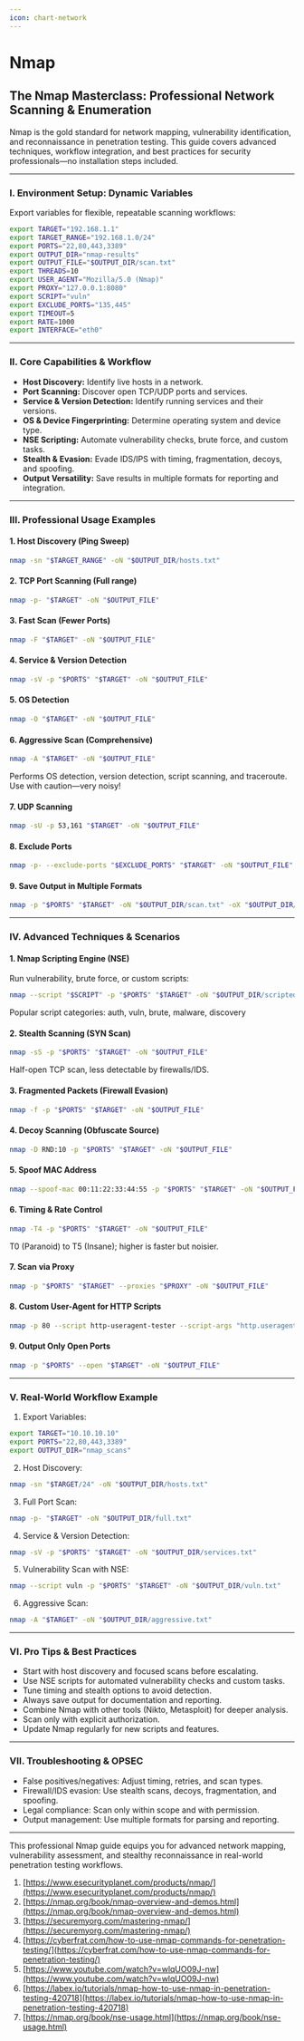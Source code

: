 ```yaml
---
icon: chart-network
---
```


# Nmap

## The Nmap Masterclass: Professional Network Scanning & Enumeration

Nmap is the gold standard for network mapping, vulnerability identification, and reconnaissance in penetration testing. This guide covers advanced techniques, workflow integration, and best practices for security professionals—no installation steps included.

***

### I. Environment Setup: Dynamic Variables

Export variables for flexible, repeatable scanning workflows:

```bash
export TARGET="192.168.1.1"
export TARGET_RANGE="192.168.1.0/24"
export PORTS="22,80,443,3389"
export OUTPUT_DIR="nmap-results"
export OUTPUT_FILE="$OUTPUT_DIR/scan.txt"
export THREADS=10
export USER_AGENT="Mozilla/5.0 (Nmap)"
export PROXY="127.0.0.1:8080"
export SCRIPT="vuln"
export EXCLUDE_PORTS="135,445"
export TIMEOUT=5
export RATE=1000
export INTERFACE="eth0"
```

***

### II. Core Capabilities & Workflow

* **Host Discovery:** Identify live hosts in a network.
* **Port Scanning:** Discover open TCP/UDP ports and services.
* **Service & Version Detection:** Identify running services and their versions.
* **OS & Device Fingerprinting:** Determine operating system and device type.
* **NSE Scripting:** Automate vulnerability checks, brute force, and custom tasks.
* **Stealth & Evasion:** Evade IDS/IPS with timing, fragmentation, decoys, and spoofing.
* **Output Versatility:** Save results in multiple formats for reporting and integration.

***

### III. Professional Usage Examples

#### 1. Host Discovery (Ping Sweep)

```bash
nmap -sn "$TARGET_RANGE" -oN "$OUTPUT_DIR/hosts.txt"
```

#### 2. TCP Port Scanning (Full range)

```bash
nmap -p- "$TARGET" -oN "$OUTPUT_FILE"
```

#### 3. Fast Scan (Fewer Ports)

```bash
nmap -F "$TARGET" -oN "$OUTPUT_FILE"
```

#### 4. Service & Version Detection

```bash
nmap -sV -p "$PORTS" "$TARGET" -oN "$OUTPUT_FILE"
```

#### 5. OS Detection

```bash
nmap -O "$TARGET" -oN "$OUTPUT_FILE"
```

#### 6. Aggressive Scan (Comprehensive)

```bash
nmap -A "$TARGET" -oN "$OUTPUT_FILE"
```

Performs OS detection, version detection, script scanning, and traceroute. Use with caution—very noisy!

#### 7. UDP Scanning

```bash
nmap -sU -p 53,161 "$TARGET" -oN "$OUTPUT_FILE"
```

#### 8. Exclude Ports

```bash
nmap -p- --exclude-ports "$EXCLUDE_PORTS" "$TARGET" -oN "$OUTPUT_FILE"
```

#### 9. Save Output in Multiple Formats

```bash
nmap -p "$PORTS" "$TARGET" -oN "$OUTPUT_DIR/scan.txt" -oX "$OUTPUT_DIR/scan.xml" -oG "$OUTPUT_DIR/scan.grep"
```

***

### IV. Advanced Techniques & Scenarios

#### 1. Nmap Scripting Engine (NSE)

Run vulnerability, brute force, or custom scripts:

```bash
nmap --script "$SCRIPT" -p "$PORTS" "$TARGET" -oN "$OUTPUT_DIR/scripted.txt"
```

Popular script categories: auth, vuln, brute, malware, discovery

#### 2. Stealth Scanning (SYN Scan)

```bash
nmap -sS -p "$PORTS" "$TARGET" -oN "$OUTPUT_FILE"
```

Half-open TCP scan, less detectable by firewalls/IDS.

#### 3. Fragmented Packets (Firewall Evasion)

```bash
nmap -f -p "$PORTS" "$TARGET" -oN "$OUTPUT_FILE"
```

#### 4. Decoy Scanning (Obfuscate Source)

```bash
nmap -D RND:10 -p "$PORTS" "$TARGET" -oN "$OUTPUT_FILE"
```

#### 5. Spoof MAC Address

```bash
nmap --spoof-mac 00:11:22:33:44:55 -p "$PORTS" "$TARGET" -oN "$OUTPUT_FILE"
```

#### 6. Timing & Rate Control

```bash
nmap -T4 -p "$PORTS" "$TARGET" -oN "$OUTPUT_FILE"
```

T0 (Paranoid) to T5 (Insane); higher is faster but noisier.

#### 7. Scan via Proxy

```bash
nmap -p "$PORTS" "$TARGET" --proxies "$PROXY" -oN "$OUTPUT_FILE"
```

#### 8. Custom User-Agent for HTTP Scripts

```bash
nmap -p 80 --script http-useragent-tester --script-args "http.useragent=$USER_AGENT" "$TARGET" -oN "$OUTPUT_FILE"
```

#### 9. Output Only Open Ports

```bash
nmap -p "$PORTS" --open "$TARGET" -oN "$OUTPUT_FILE"
```

***

### V. Real-World Workflow Example

1. Export Variables:

```bash
export TARGET="10.10.10.10"
export PORTS="22,80,443,3389"
export OUTPUT_DIR="nmap_scans"
```

2. Host Discovery:

```bash
nmap -sn "$TARGET/24" -oN "$OUTPUT_DIR/hosts.txt"
```

3. Full Port Scan:

```bash
nmap -p- "$TARGET" -oN "$OUTPUT_DIR/full.txt"
```

4. Service & Version Detection:

```bash
nmap -sV -p "$PORTS" "$TARGET" -oN "$OUTPUT_DIR/services.txt"
```

5. Vulnerability Scan with NSE:

```bash
nmap --script vuln -p "$PORTS" "$TARGET" -oN "$OUTPUT_DIR/vuln.txt"
```

6. Aggressive Scan:

```bash
nmap -A "$TARGET" -oN "$OUTPUT_DIR/aggressive.txt"
```

***

### VI. Pro Tips & Best Practices

* Start with host discovery and focused scans before escalating.
* Use NSE scripts for automated vulnerability checks and custom tasks.
* Tune timing and stealth options to avoid detection.
* Always save output for documentation and reporting.
* Combine Nmap with other tools (Nikto, Metasploit) for deeper analysis.
* Scan only with explicit authorization.
* Update Nmap regularly for new scripts and features.

***

### VII. Troubleshooting & OPSEC

* False positives/negatives: Adjust timing, retries, and scan types.
* Firewall/IDS evasion: Use stealth scans, decoys, fragmentation, and spoofing.
* Legal compliance: Scan only within scope and with permission.
* Output management: Use multiple formats for parsing and reporting.

***

This professional Nmap guide equips you for advanced network mapping, vulnerability assessment, and stealthy reconnaissance in real-world penetration testing workflows.

1. [https://www.esecurityplanet.com/products/nmap/](https://www.esecurityplanet.com/products/nmap/)
2. [https://nmap.org/book/nmap-overview-and-demos.html](https://nmap.org/book/nmap-overview-and-demos.html)
3. [https://securemyorg.com/mastering-nmap/](https://securemyorg.com/mastering-nmap/)
4. [https://cyberfrat.com/how-to-use-nmap-commands-for-penetration-testing/](https://cyberfrat.com/how-to-use-nmap-commands-for-penetration-testing/)
5. [https://www.youtube.com/watch?v=wlqUO09J-nw](https://www.youtube.com/watch?v=wlqUO09J-nw)
6. [https://labex.io/tutorials/nmap-how-to-use-nmap-in-penetration-testing-420718](https://labex.io/tutorials/nmap-how-to-use-nmap-in-penetration-testing-420718)
7. [https://nmap.org/book/nse-usage.html](https://nmap.org/book/nse-usage.html)
